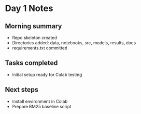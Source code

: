
# Day 1 Notes

## Morning summary
- Repo skeleton created
- Directories added: data, notebooks, src, models, results, docs
- requirements.txt committed

## Tasks completed
- Initial setup ready for Colab testing

## Next steps
- Install environment in Colab
- Prepare BM25 baseline script
